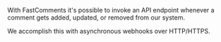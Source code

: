 With FastComments it's possible to invoke an API endpoint whenever a comment gets added, updated, or removed from our system.

We accomplish this with asynchronous webhooks over HTTP/HTTPS.
